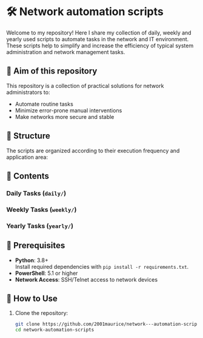 # 🛠️ Network automation scripts

Welcome to my repository! Here I share my collection of daily, weekly and yearly used scripts to automate tasks in the network and IT environment. These scripts help to simplify and increase the efficiency of typical system administration and network management tasks.

## 🚀 Aim of this repository
This repository is a collection of practical solutions for network administrators to:
- Automate routine tasks
- Minimize error-prone manual interventions
- Make networks more secure and stable

## 📂 Structure
The scripts are organized according to their execution frequency and application area:

## 📜 Contents

### **Daily Tasks (`daily/`)**

### **Weekly Tasks (`weekly/`)**

### **Yearly Tasks (`yearly/`)**

## 🔧 Prerequisites
- **Python**: 3.8+  
  Install required dependencies with `pip install -r requirements.txt`.
- **PowerShell**: 5.1 or higher
- **Network Access**: SSH/Telnet access to network devices

## 🚀 How to Use
1. Clone the repository:
   ```bash
   git clone https://github.com/2001maurice/network---automation-scripts/edit/main/README.md
   cd network-automation-scripts

